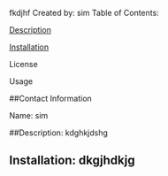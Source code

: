 
fkdjhf
Created by: sim
    Table of Contents: 
 
[Description](#Description) 

[Installation](#Installation) 

License 

Usage 

##Contact Information 
 
 
 
 
 
Name: sim 
 
 
##Description: kdghkjdshg 
 
 
## Installation: dkgjhdkjg 